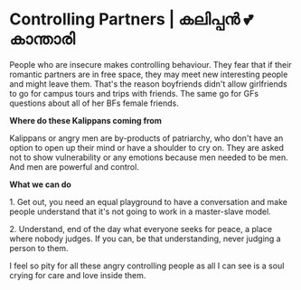 # Controlling Partners | കലിപ്പൻ 💕 കാന്താരി

People who are insecure makes controlling behaviour. They fear that if their romantic partners are in free space, they may meet new interesting people and might leave them. That's the reason boyfriends didn't allow girlfriends to go for campus tours and trips with friends. The same go for GFs questions about all of her BFs female friends.

**Where do these Kalippans coming from**

Kalippans or angry men are by-products of patriarchy, who don't have an option to open up their mind or have a shoulder to cry on. They are asked not to show vulnerability or any emotions because men needed to be men. And men are powerful and control.

**What we can do**&#x20;

1\. Get out, you need an equal playground to have a conversation and make people understand that it's not going to work in a master-slave model.&#x20;

2\. Understand, end of the day what everyone seeks for peace, a place where nobody judges. If you can, be that understanding, never judging a person to them.

I feel so pity for all these angry controlling people as all I can see is a soul crying for care and love inside them.

